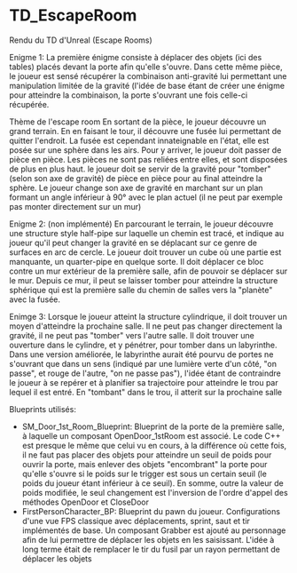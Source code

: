 # TD_EscapeRoom
Rendu du TD d'Unreal (Escape Rooms)


Enigme 1:
La première énigme consiste à déplacer des objets (ici des tables) placés devant la porte afin qu'elle s'ouvre.
Dans cette même pièce, le joueur est sensé récupérer la combinaison anti-gravité lui permettant une manipulation limitée de la gravité (l'idée de base étant de créer une énigme pour atteindre la combinaison, la porte s'ouvrant une fois celle-ci récupérée.

  Thème de l'escape room
En sortant de la pièce, le joueur découvre un grand terrain. En en faisant le tour, il découvre une fusée lui permettant de quitter l'endroit. La fusée est cependant innateignable en l'état, elle est posée sur une sphère dans les airs. Pour y arriver, le joueur doit passer de pièce en pièce. Les pièces ne sont pas reliées entre elles, et sont disposées de plus en plus haut. le joueur doit se servir de la gravité pour "tomber" (selon son axe de gravité) de pièce en pièce pour au final atteindre la sphère.
Le joueur change son axe de gravité en marchant sur un plan formant un angle inférieur à 90° avec le plan actuel (il ne peut par exemple pas monter directement sur un mur)

Enigme 2: (non implémenté)
En parcourant le terrain, le joueur découvre une structure style half-pipe sur laquelle un chemin est tracé, et indique au joueur qu'il peut changer la gravité en se déplacant sur ce genre de surfaces en arc de cercle. Le joueur doit trouver un cube où une partie est manquante, un quarter-pipe en quelque sorte. Il doit déplacer ce bloc contre un mur extérieur de la première salle, afin de pouvoir se déplacer sur le mur. Depuis ce mur, il peut se laisser tomber pour atteindre la structure sphérique qui est la première salle du chemin de salles vers la "planète" avec la fusée.

Enimge 3:
Lorsque le joueur atteint la structure cylindrique, il doit trouver un moyen d'atteindre la prochaine salle. Il ne peut pas changer directement la gravité, il ne peut pas "tomber" vers l'autre salle.
Il doit trouver une ouverture dans le cylindre, et y pénétrer, pour tomber dans un labyrinthe. Dans une version améliorée, le labyrinthe aurait été pourvu de portes ne s'ouvrant que dans un sens (indiqué par une lumière verte d'un côté, "on passe", et rouge de l'autre, "on ne passe pas"), l'idée étant de contraindre le joueur à se repérer  et à planifier sa trajectoire pour atteindre le trou par lequel il est entré.
En "tombant" dans le trou, il atterit sur la prochaine salle




Blueprints utilisés:
 - SM_Door_1st_Room_Blueprint:
    Blueprint de la porte de la première salle, à laquelle un composant OpenDoor_1stRoom est associé. Le code C++ est presque le
    même que celui vu en cours, à la différence où cette fois, il ne faut pas placer des objets pour atteindre un seuil de 
    poids pour ouvrir la porte, mais enlever des objets "encombrant" la porte pour qu'elle s'ouvre si le poids sur le trigger
    est sous un certain seuil (le poids du joueur étant inférieur à ce seuil). En somme, outre la valeur de poids modifiée, le
    seul changement est l'inversion de l'ordre d'appel des méthodes OpenDoor et CloseDoor
 - FirstPersonCharacter_BP:
    Blueprint du pawn du joueur. Configurations d'une vue FPS classique avec déplacements, sprint, saut et tir implémentés de
    base. Un composant Grabber est ajouté au personnage afin de lui permettre de déplacer les objets en les saisissant.
    L'idée à long terme était de remplacer le tir du fusil par un rayon permettant de déplacer les objets
    
